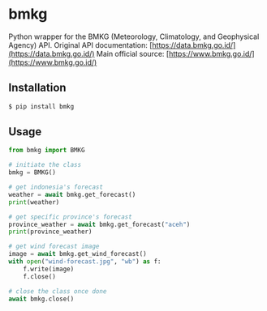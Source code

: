# bmkg
Python wrapper for the BMKG (Meteorology, Climatology, and Geophysical Agency) API.
Original API documentation: [https://data.bmkg.go.id/](https://data.bmkg.go.id/)
Main official source: [https://www.bmkg.go.id/](https://www.bmkg.go.id/)

## Installation
```bash
$ pip install bmkg
```

## Usage
```py
from bmkg import BMKG

# initiate the class
bmkg = BMKG()

# get indonesia's forecast
weather = await bmkg.get_forecast()
print(weather)

# get specific province's forecast
province_weather = await bmkg.get_forecast("aceh")
print(province_weather)

# get wind forecast image
image = await bmkg.get_wind_forecast()
with open("wind-forecast.jpg", "wb") as f:
    f.write(image)
    f.close()

# close the class once done
await bmkg.close()
```